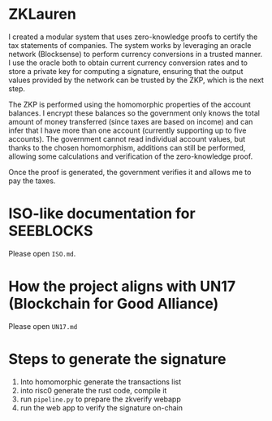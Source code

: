 # ZKLauren

I created a modular system that uses zero-knowledge proofs to certify the tax statements of companies. The system works by leveraging an oracle network (Blocksense) to perform currency conversions in a trusted manner. I use the oracle both to obtain current currency conversion rates and to store a private key for computing a signature, ensuring that the output values provided by the network can be trusted by the ZKP, which is the next step.

The ZKP is performed using the homomorphic properties of the account balances. I encrypt these balances so the government only knows the total amount of money transferred (since taxes are based on income) and can infer that I have more than one account (currently supporting up to five accounts). The government cannot read individual account values, but thanks to the chosen homomorphism, additions can still be performed, allowing some calculations and verification of the zero-knowledge proof.

Once the proof is generated, the government verifies it and allows me to pay the taxes.

# ISO-like documentation for SEEBLOCKS

Please open `ISO.md`.

# How the project aligns with UN17 (Blockchain for Good Alliance)

Please open `UN17.md`

# Steps to generate the signature

1. Into homomorphic generate the transactions list
2. into risc0 generate the rust code, compile it
3. run `pipeline.py` to prepare the zkverify webapp
4. run the web app to verify the signature on-chain
